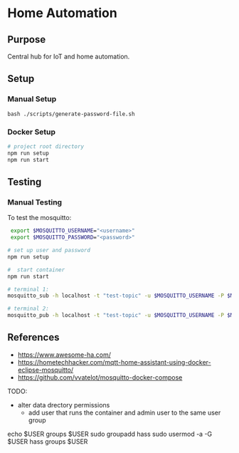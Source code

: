 # Home Automation

## Purpose
Central hub for IoT and home automation.

## Setup

### Manual Setup
`bash ./scripts/generate-password-file.sh`

### Docker Setup
```bash
# project root directory
npm run setup
npm run start
```

## Testing

### Manual Testing
To test the mosquitto:
```bash
 export $MOSQUITTO_USERNAME="<username>"
 export $MOSQUITTO_PASSWORD="<password>"

# set up user and password
npm run setup

#  start container
npm run start

# terminal 1:
mosquitto_sub -h localhost -t "test-topic" -u $MOSQUITTO_USERNAME -P $MOSQUITTO_PASSWORD

# terminal 2:
mosquitto_pub -h localhost -t "test-topic" -u $MOSQUITTO_USERNAME -P $MOSQUITTO_PASSWORD -m "Hello World"
```


## References
- https://www.awesome-ha.com/
- https://hometechhacker.com/mqtt-home-assistant-using-docker-eclipse-mosquitto/
- https://github.com/vvatelot/mosquitto-docker-compose


TODO:
- alter data drectory permissions
    - add user that runs the container and admin user to the same user group


echo $USER
groups $USER
sudo groupadd hass
sudo usermod -a -G $USER hass
groups $USER


